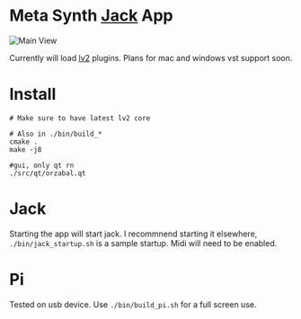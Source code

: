 # Meta Synth [Jack](http://jackaudio.org/) App

![Main View](https://github.com/chuckfairy/Orzabal/tree/master/screenshots/main_view.png)

Currently will load [lv2](http://lv2plug.in/) plugins. Plans for mac and windows vst support soon.

# Install

```shell
# Make sure to have latest lv2 core

# Also in ./bin/build_*
cmake .
make -j8

#gui, only qt rn
./src/qt/orzabal.qt
```

# Jack

Starting the app will start jack. I recommnend starting it elsewhere, `./bin/jack_startup.sh` is a sample startup. Midi will need to be enabled.

# Pi

Tested on usb device. Use `./bin/build_pi.sh` for a full screen use.
